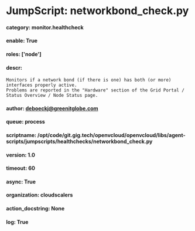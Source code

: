 
# JumpScript: networkbond_check.py
        
#### category: monitor.healthcheck
#### enable: True
#### roles: ['node']
#### descr: 
```
Monitors if a network bond (if there is one) has both (or more) interfaces properly active.
Problems are reported in the "Hardware" section of the Grid Portal / Status Overview / Node Status page.

```
#### author: deboeckj@greenitglobe.com
#### queue: process
#### scriptname: /opt/code/git.gig.tech/openvcloud/openvcloud/libs/agent-scripts/jumpscripts/healthchecks/networkbond_check.py
#### version: 1.0
#### timeout: 60
#### async: True
#### organization: cloudscalers
#### action_docstring: None
#### log: True